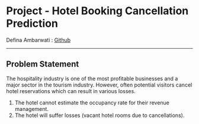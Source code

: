 # Project - Hotel Booking Cancellation Prediction
Defina Ambarwati : [Github](https://github.com/definaa2412)
***

## Problem Statement
  The hospitality industry is one of the most profitable businesses and a major sector in the tourism industry. However, often potential visitors cancel hotel reservations which can result in various losses.
1. The hotel cannot estimate the occupancy rate for their revenue management.
2. The hotel will suffer losses (vacant hotel rooms due to cancellations).




